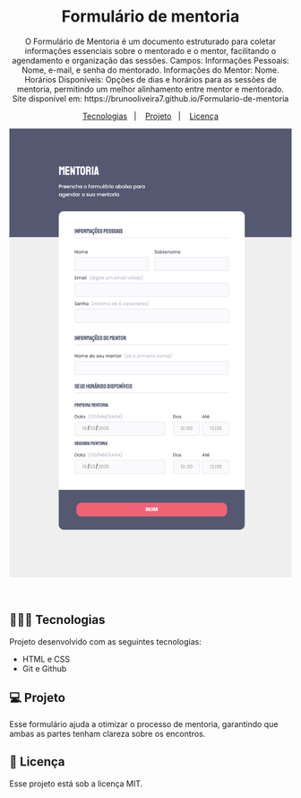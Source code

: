 <h1 align="center"> Formulário de mentoria </h1>

<p align="center">
O Formulário de Mentoria é um documento estruturado para coletar informações essenciais sobre o mentorado e o mentor, facilitando o agendamento e organização das sessões. Campos: Informações Pessoais: Nome, e-mail, e senha do mentorado. Informações do Mentor: Nome. Horários Disponíveis: Opções de dias e horários para as sessões de mentoria, permitindo um melhor alinhamento entre mentor e mentorado. Site disponível em: https://brunooliveira7.github.io/Formulario-de-mentoria
</p>

<p align="center">
  <a href="#-tecnologias">Tecnologias</a>&nbsp;&nbsp;&nbsp;|&nbsp;&nbsp;&nbsp;
  <a href="#-projeto">Projeto</a>&nbsp;&nbsp;&nbsp;|&nbsp;&nbsp;&nbsp;
  <a href="#memo-licença">Licença</a>
</p>

<p align="center">
  <img alt="License" src="https://github.com/brunooliveira7/Formulario-de-mentoria/blob/main/assets/Layout%20-%20formula%CC%81rio%20mentoria.png">
</p>

<br>

## 🧑🏻‍💻 Tecnologias

Projeto desenvolvido com as seguintes tecnologias:

- HTML e CSS
- Git e Github

## 💻 Projeto

Esse formulário ajuda a otimizar o processo de mentoria, garantindo que ambas as partes tenham clareza sobre os encontros.

## :memo: Licença

Esse projeto está sob a licença MIT.
